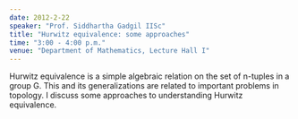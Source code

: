 ```yaml
---
date: 2012-2-22
speaker: "Prof. Siddhartha Gadgil IISc"
title: "Hurwitz equivalence: some approaches"
time: "3:00 - 4:00 p.m." 
venue: "Department of Mathematics, Lecture Hall I"
---
```

Hurwitz equivalence is a simple algebraic relation on the set of n-tuples in a group G. This and its generalizations are related to important problems in topology. I discuss some approaches to understanding Hurwitz equivalence.
